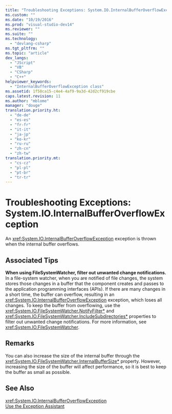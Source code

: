 ```yaml
---
title: "Troubleshooting Exceptions: System.IO.InternalBufferOverflowException | testtitle"
ms.custom: ""
ms.date: "10/19/2016"
ms.prod: "visual-studio-dev14"
ms.reviewer: ""
ms.suite: ""
ms.technology: 
  - "devlang-csharp"
ms.tgt_pltfrm: ""
ms.topic: "article"
dev_langs: 
  - "JScript"
  - "VB"
  - "CSharp"
  - "C++"
helpviewer_keywords: 
  - "InternalBufferOverflowException class"
ms.assetid: 1f58ca15-c4e4-4af9-9a3d-42d2cf919cbe
caps.latest.revision: 11
ms.author: "mblome"
manager: "douge"
translation.priority.ht: 
  - "de-de"
  - "es-es"
  - "fr-fr"
  - "it-it"
  - "ja-jp"
  - "ko-kr"
  - "ru-ru"
  - "zh-cn"
  - "zh-tw"
translation.priority.mt: 
  - "cs-cz"
  - "pl-pl"
  - "pt-br"
  - "tr-tr"
---
```

# Troubleshooting Exceptions: System.IO.InternalBufferOverflowException
An <xref:System.IO.InternalBufferOverflowException> exception is thrown when the internal buffer overflows.  
  
## Associated Tips  
 **When using FileSystemWatcher, filter out unwanted change notifications.**  
 In a file-system watcher, when you are notified of file changes, the system stores those changes in a buffer that the component creates and passes to the application programming interfaces (APIs). If there are many changes in a short time, the buffer can overflow, resulting in an <xref:System.IO.InternalBufferOverflowException> exception, which loses all changes. To keep the buffer from overflowing, use the <xref:System.IO.FileSystemWatcher.NotifyFilter*> and <xref:System.IO.FileSystemWatcher.IncludeSubdirectories*> properties to filter out unwanted change notifications. For more information, see <xref:System.IO.FileSystemWatcher>.  
  
## Remarks  
 You can also increase the size of the internal buffer through the <xref:System.IO.FileSystemWatcher.InternalBufferSize*> property. However, increasing the size of the buffer will affect performance, so it is best to keep the buffer as small as possible.  
  
## See Also  
 <xref:System.IO.InternalBufferOverflowException>   
 [Use the Exception Assistant](../Topic/How%20to:%20Use%20the%20Exception%20Assistant.md)